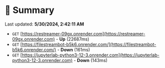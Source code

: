 # 📖 Summary
Last updated: **5/30/2024, 2:42:11 AM**

- `GET` [https://restreamer-09gx.onrender.com](https://restreamer-09gx.onrender.com) - **Up** (22687ms)
- `GET` [https://filestreambot-b5k6.onrender.com/](https://filestreambot-b5k6.onrender.com/) - **Down** (161ms)
- `GET` [https://jupyterlab-python3-12-3.onrender.com](https://jupyterlab-python3-12-3.onrender.com) - **Down** (143ms)
